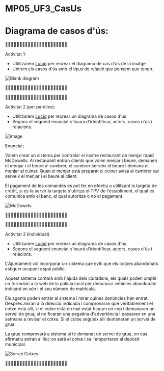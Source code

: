 # MP05_UF3_CasUs
# Diagrama de casos d'ús:

🔻🔻🔻🔻🔻🔻🔻🔻🔻🔻🔻🔻🔻🔻🔻🔻🔻🔻🔻🔻🔻🔻

Activitat 1:

- Utilitzarem [Lucid](https://lucid.app/) per recrear el diagrama de cas d'ús de la imatge
- Unirem els casos d'ús amb el tipus de relació que pensem que tenen.

![Blank diagram](https://user-images.githubusercontent.com/113598440/232316799-b73198c4-aa6d-4212-915c-a0343e08b53e.png)


🔺🔺🔺🔺🔺🔺🔺🔺🔺🔺🔺🔺🔺🔺🔺🔺🔺🔺🔺🔺🔺🔺


🔻🔻🔻🔻🔻🔻🔻🔻🔻🔻🔻🔻🔻🔻🔻🔻🔻🔻🔻🔻🔻🔻

Activitat 2 (per parelles):

- Utilitzarem [Lucid](https://lucid.app/) per recrear un diagrama de casos d'ús.
- Segons el següent enunciat s'haurà d'identificar, actors, casos d'ús i relacions.

![image](https://user-images.githubusercontent.com/110727546/231303099-4bc41eb5-a6b5-47e4-ad5a-517b4eac3e48.png)

Enunciat: 

Volem crear un sistema per controlar el nostre restaurant de menjar ràpid McDowells.
Al restaurant entran clients que volen menjar i beure, demanen el menjar i el beure al cambrer, el cambrer serveix el beure i demana el menjar al cuiner. Quan el menjar està preparat el cuiner avisa al cambrer qui serveix el menjar i el beure al client. 

El pagament de les comandes es pot fer en efectiu o utilitzant la targeta de crèdit, si es fa servir la targeta s'utilitza el TPV de l'establiment, el qual es comunica amb el banc, el qual autoritza o no el pagament.

![McDowels](https://user-images.githubusercontent.com/113598440/232317237-8f182205-f148-4f1f-a49f-6ea3b0c744f5.png)


🔺🔺🔺🔺🔺🔺🔺🔺🔺🔺🔺🔺🔺🔺🔺🔺🔺🔺🔺🔺🔺🔺

🔻🔻🔻🔻🔻🔻🔻🔻🔻🔻🔻🔻🔻🔻🔻🔻🔻🔻🔻🔻🔻🔻

Activitat 3 (individual):

- Utilitzarem [Lucid](https://lucid.app/) per recrear un diagrama de casos d'ús.
- Segons el següent enunciat s'haurà d'identificar, actors, casos d'ús i relacions.

L'Ajuntament vol incorporar un sistema que eviti que els cotxes abandonats estiguin ocupant espai públic.

Aquest sistema contarà amb l'ajuda dels ciutadans, els quals poden omplir un formulari a la web de la policia local per denunciar vehicles abandonats indicant on són i el seu número de matrícula.

Els agents poden entrar al sistema i mirar quines denúncies han entrat. Després aniran a la direcció indicada i comprovaran que veritablement el cotxe està allí, si el cotxe està en mal estat ficaran un cep i demanaran un servei de grua, si no ficaran una pegatina d'advertència i passaran en una setmana a revisar el cotxe. Si el cotxe segueix allí demanaran un servei de grua.

La grua comprovarà a sistema si té demanat un servei de grua, en cas afirmatiu aniran al lloc on està el cotxe i se l'emportaran al depòsit municipal.

![Servei Cotxes](https://user-images.githubusercontent.com/113598440/232317367-c56e5a40-b6c2-40c3-a52b-d08500db66e4.png)


🔺🔺🔺🔺🔺🔺🔺🔺🔺🔺🔺🔺🔺🔺🔺🔺🔺🔺🔺🔺🔺🔺


